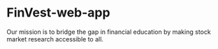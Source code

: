 # FinVest-web-app
Our mission is to bridge the gap in financial education by making stock market research accessible to all.
